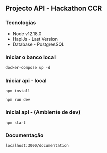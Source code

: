 ## Projecto API - Hackathon CCR

### Tecnologias

- Node v12.18.0
- HapiJs - Last Version
- Database - PostgresSQL

### Iniciar o banco local

```
docker-compose up -d
```


### Iniciar api - local

```
npm install
```

```
npm run dev
```

### Inicial api - (Ambiente de dev)

```
npm start
```


### Documentação

```
localhost:3000/documentation
```
